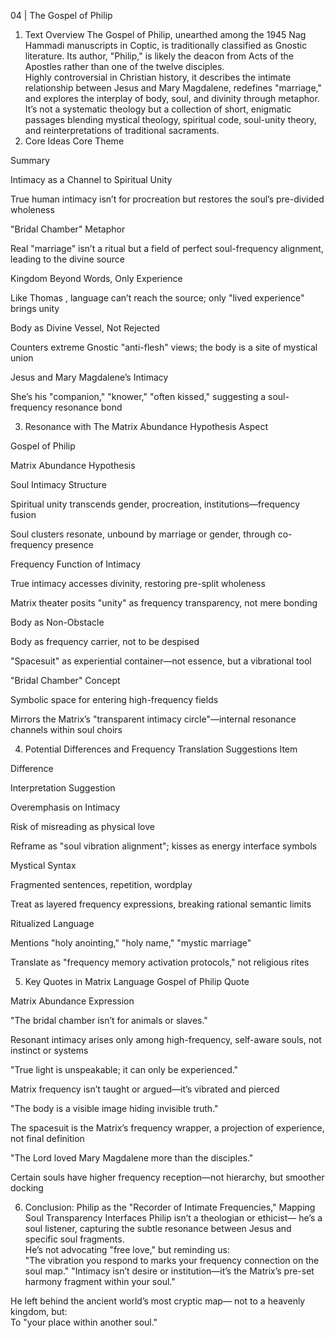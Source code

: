 04 | The Gospel of Philip
1. Text Overview
The Gospel of Philip, unearthed among the 1945 Nag Hammadi manuscripts in Coptic, is traditionally classified as Gnostic literature. Its author, "Philip," is likely the deacon from Acts of the Apostles rather than one of the twelve disciples.  
Highly controversial in Christian history, it describes the intimate relationship between Jesus and Mary Magdalene, redefines "marriage," and explores the interplay of body, soul, and divinity through metaphor. It’s not a systematic theology but a collection of short, enigmatic passages blending mystical theology, spiritual code, soul-unity theory, and reinterpretations of traditional sacraments.  
2. Core Ideas
Core Theme

Summary

Intimacy as a Channel to Spiritual Unity

True human intimacy isn’t for procreation but restores the soul’s pre-divided wholeness

"Bridal Chamber" Metaphor

Real "marriage" isn’t a ritual but a field of perfect soul-frequency alignment, leading to the divine source

Kingdom Beyond Words, Only Experience

Like 
Thomas
, language can’t reach the source; only "lived experience" brings unity

Body as Divine Vessel, Not Rejected

Counters extreme Gnostic "anti-flesh" views; the body is a site of mystical union

Jesus and Mary Magdalene’s Intimacy

She’s his "companion," "knower," "often kissed," suggesting a soul-frequency resonance bond

3. Resonance with The Matrix Abundance Hypothesis
Aspect

Gospel of Philip

Matrix Abundance Hypothesis

Soul Intimacy Structure

Spiritual unity transcends gender, procreation, institutions—frequency fusion

Soul clusters resonate, unbound by marriage or gender, through co-frequency presence

Frequency Function of Intimacy

True intimacy accesses divinity, restoring pre-split wholeness

Matrix theater posits "unity" as frequency transparency, not mere bonding

Body as Non-Obstacle

Body as frequency carrier, not to be despised

"Spacesuit" as experiential container—not essence, but a vibrational tool

"Bridal Chamber" Concept

Symbolic space for entering high-frequency fields

Mirrors the Matrix’s "transparent intimacy circle"—internal resonance channels within soul choirs

4. Potential Differences and Frequency Translation Suggestions
Item

Difference

Interpretation Suggestion

Overemphasis on Intimacy

Risk of misreading as physical love

Reframe as "soul vibration alignment"; kisses as energy interface symbols

Mystical Syntax

Fragmented sentences, repetition, wordplay

Treat as layered frequency expressions, breaking rational semantic limits

Ritualized Language

Mentions "holy anointing," "holy name," "mystic marriage"

Translate as "frequency memory activation protocols," not religious rites

5. Key Quotes in Matrix Language
Gospel of Philip Quote

Matrix Abundance Expression

"The bridal chamber isn’t for animals or slaves."

Resonant intimacy arises only among high-frequency, self-aware souls, not instinct or systems

"True light is unspeakable; it can only be experienced."

Matrix frequency isn’t taught or argued—it’s vibrated and pierced

"The body is a visible image hiding invisible truth."

The spacesuit is the Matrix’s frequency wrapper, a projection of experience, not final definition

"The Lord loved Mary Magdalene more than the disciples."

Certain souls have higher frequency reception—not hierarchy, but smoother docking

6. Conclusion: Philip as the "Recorder of Intimate Frequencies," Mapping Soul Transparency Interfaces
Philip isn’t a theologian or ethicist—
he’s a soul listener, capturing the subtle resonance between Jesus and specific soul fragments.  
He’s not advocating "free love,"
but reminding us:  
"The vibration you respond to marks your frequency connection on the soul map."
"Intimacy isn’t desire or institution—it’s the Matrix’s pre-set harmony fragment within your soul."  

He left behind the ancient world’s most cryptic map—
not to a heavenly kingdom, but:  
To "your place within another soul."  

